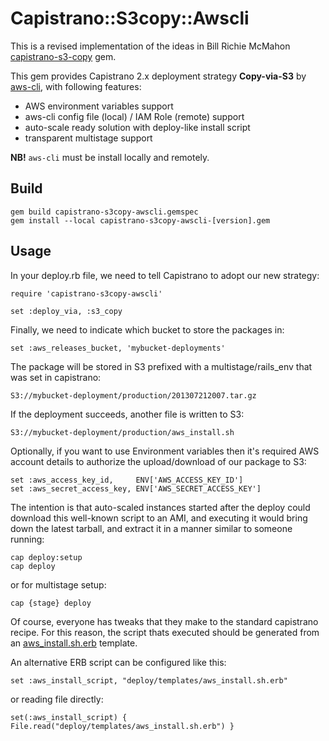 # Capistrano::S3copy::Awscli

This is a revised implementation of the ideas in Bill Richie McMahon [capistrano-s3-copy](http://github.com/richie/capistrano-s3-copy) gem.  

This gem provides Capistrano 2.x deployment strategy **Copy-via-S3** by [aws-cli](https://github.com/aws/aws-cli), with following features:

 * AWS environment variables support
 * aws-cli config file (local) / IAM Role (remote) support
 * auto-scale ready solution with deploy-like install script
 * transparent multistage support

**NB!** `aws-cli` must be install locally and remotely.

## Build

    gem build capistrano-s3copy-awscli.gemspec
    gem install --local capistrano-s3copy-awscli-[version].gem

## Usage

In your deploy.rb file, we need to tell Capistrano to adopt our new strategy:

    require 'capistrano-s3copy-awscli'

    set :deploy_via, :s3_copy

Finally, we need to indicate which bucket to store the packages in:

    set :aws_releases_bucket, 'mybucket-deployments'

The package will be stored in S3 prefixed with a multistage/rails_env that was set in capistrano:

    S3://mybucket-deployment/production/201307212007.tar.gz

If the deployment succeeds, another file is written to S3:

    S3://mybucket-deployment/production/aws_install.sh

Optionally, if you want to use Environment variables then it's required AWS account details to authorize the upload/download of our
package to S3:

    set :aws_access_key_id,     ENV['AWS_ACCESS_KEY_ID']
    set :aws_secret_access_key, ENV['AWS_SECRET_ACCESS_KEY']

The intention is that auto-scaled instances started after the deploy could download this well-known script
to an AMI, and executing it would bring down the latest tarball, and extract it in a manner similar to
someone running:

    cap deploy:setup
    cap deploy

or for multistage setup:

    cap {stage} deploy

Of course, everyone has tweaks that they make to the standard capistrano recipe. For this reason, the script
thats executed should be generated from an [aws_install.sh.erb](lib/capistrano/recipes/deploy/strategy/aws_install.sh.erb) template.

An alternative ERB script can be configured like this:

    set :aws_install_script, "deploy/templates/aws_install.sh.erb"

or reading file directly:

    set(:aws_install_script) { File.read("deploy/templates/aws_install.sh.erb") }
